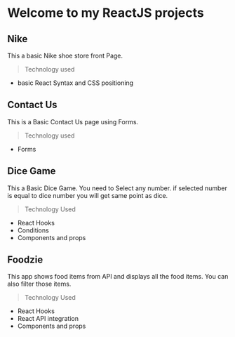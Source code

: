 # Welcome to my ReactJS projects

## Nike

This a basic Nike shoe store front Page.

>Technology used
 - basic React Syntax and CSS positioning

## Contact Us

This is a Basic Contact Us page using Forms.

>Technology used

 - Forms

## Dice Game

This a Basic Dice Game.  You need to Select any number. if selected number is equal to dice number you will get same point as dice.

>Technology Used
- React Hooks
- Conditions
- Components and props

## Foodzie 
This app shows food items from API and displays all the food items. You can also filter those items. 

>Technology Used
- React Hooks
- React API integration
- Components and props
